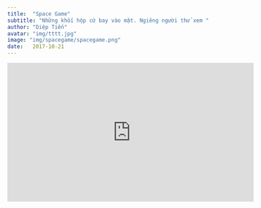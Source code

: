 ```yaml
---
title:  "Space Game"
subtitle: "Những khối hộp cứ bay vào mặt. Ngiêng người thử xem "
author: "Diệp Tiến"
avatar: "img/tttt.jpg"
image: "img/spacegame/spacegame.png"
date:   2017-10-21
---
```

<iframe width="560" height="315" src="https://www.youtube.com/embed/hO-eL00AN2U" frameborder="0" allow="accelerometer; autoplay; encrypted-media; gyroscope; picture-in-picture" allowfullscreen></iframe>


